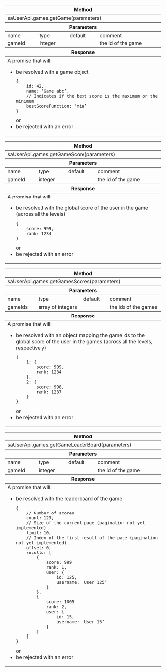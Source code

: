 


<table>
	<thead>
		<tr>
			<th colspan="4">Method</th>
		</tr>
	</thead>
	<tbody>
		<tr>
			<td colspan="4">saUserApi.games.getGame(parameters)</td>
		</tr>
	</tbody>
	<thead>
		<tr>
			<th colspan="4">Parameters</th>
		</tr>
	</thead>
	<tbody>
		<tr>
			<td>name</td>
			<td>type</td>
			<td>default</td>
			<td>comment</td>
		</tr>
		<tr>
			<td>gameId</td>
			<td>integer</td>
			<td></td>
			<td>the id of the game</td>
		</tr>
	</tbody>
	<thead>
		<tr>
			<th colspan="4">Response</th>
		</tr>
	</thead>
	<tbody>
		<tr>
			<td colspan="4">
				A promise that will:
				<ul>
					<li>be resolved with a game object
<pre><code class="lang-json">{
    id: 42,
    name: ‘Game abc’,
    // Indicates if the best score is the maximum or the minimum
    bestScoreFunction: ‘min’ 
}</code></pre>
					</li>
					<div>or</div>
					<li>be rejected with an error</li>
				</ul>
			</td>
		</tr>
	</tbody>
</table>

<table>
	<thead>
		<tr>
			<th colspan="4">Method</th>
		</tr>
	</thead>
	<tbody>
		<tr>
			<td colspan="4">saUserApi.games.getGameScore(parameters)</td>
		</tr>
	</tbody>
	<thead>
		<tr>
			<th colspan="4">Parameters</th>
		</tr>
	</thead>
	<tbody>
		<tr>
			<td>name</td>
			<td>type</td>
			<td>default</td>
			<td>comment</td>
		</tr>
		<tr>
			<td>gameId</td>
			<td>integer</td>
			<td></td>
			<td>the id of the game</td>
		</tr>
	</tbody>
	<thead>
		<tr>
			<th colspan="4">Response</th>
		</tr>
	</thead>
	<tbody>
		<tr>
			<td colspan="4">
				A promise that will:
				<ul>
					<li>be resolved with the global score of the user in the game (across all the levels)
<pre><code class="lang-json">{
	score: 999,
	rank: 1234
}</code></pre>
					</li>
					<div>or</div>
					<li>be rejected with an error</li>
				</ul>
			</td>
		</tr>
	</tbody>
</table>

<table>
	<thead>
		<tr>
			<th colspan="4">Method</th>
		</tr>
	</thead>
	<tbody>
		<tr>
			<td colspan="4">saUserApi.games.getGamesScores(parameters)</td>
		</tr>
	</tbody>
	<thead>
		<tr>
			<th colspan="4">Parameters</th>
		</tr>
	</thead>
	<tbody>
		<tr>
			<td>name</td>
			<td>type</td>
			<td>default</td>
			<td>comment</td>
		</tr>
		<tr>
			<td>gameIds</td>
			<td>array of integers</td>
			<td></td>
			<td>the ids of the games</td>
		</tr>
	</tbody>
	<thead>
		<tr>
			<th colspan="4">Response</th>
		</tr>
	</thead>
	<tbody>
		<tr>
			<td colspan="4">
				A promise that will:
				<ul>
					<li>be resolved with an object mapping the game ids to the global score of the user in the games (across all the levels, respectively)
<pre><code class="lang-json">{
	1: {
        score: 999,
        rank: 1234
    },
    2: {
        score: 998,
        rank: 1237
    }
}</code></pre>
					</li>
					<div>or</div>
					<li>be rejected with an error</li>
				</ul>
			</td>
		</tr>
	</tbody>
</table>

<table>
	<thead>
		<tr>
			<th colspan="4">Method</th>
		</tr>
	</thead>
	<tbody>
		<tr>
			<td colspan="4">saUserApi.games.getGameLeaderBoard(parameters)</td>
		</tr>
	</tbody>
	<thead>
		<tr>
			<th colspan="4">Parameters</th>
		</tr>
	</thead>
	<tbody>
		<tr>
			<td>name</td>
			<td>type</td>
			<td>default</td>
			<td>comment</td>
		</tr>
		<tr>
			<td>gameId</td>
			<td>integer</td>
			<td></td>
			<td>the id of the game</td>
		</tr>
	</tbody>
	<thead>
		<tr>
			<th colspan="4">Response</th>
		</tr>
	</thead>
	<tbody>
		<tr>
			<td colspan="4">
				A promise that will:
				<ul>
					<li>be resolved with the leaderboard of the game
<pre><code class="lang-json">{
	// Number of scores
    count: 123,
    // Size of the current page (pagination not yet implemented)
    limit: 10,
    // Index of the first result of the page (pagination not yet implemented)
    offset: 0,
    results: [
        {
            score: 999
            rank: 1,
            user: {
                id: 125,
                username: ‘User 125’
            }
        },
        {
            score: 1005
            rank: 2,
            user: {
                id: 15,
                username: ‘User 15’
            }
        }
    ]
}</code></pre>
					</li>
					<div>or</div>
					<li>be rejected with an error</li>
				</ul>
			</td>
		</tr>
	</tbody>
</table>